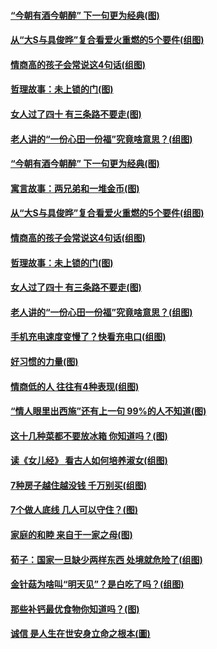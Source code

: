 #### [“今朝有酒今朝醉” 下一句更为经典(图)](../pages/p8/1000047.md?t=03140204) 
#### [从“大S与具俊晔”复合看爱火重燃的5个要件(组图)](../pages/p8/1000331.md?t=03140204) 
#### [情商高的孩子会常说这4句话(组图)](../pages/p8/1000048.md?t=03140204) 
#### [哲理故事：未上锁的门(图)](../pages/p8/1000205.md?t=03140204) 
#### [女人过了四十 有三条路不要走(图)](../pages/p8/1000189.md?t=03140204) 
#### [老人讲的“一份心田一份福”究竟啥意思？(组图)](../pages/p8/1000267.md?t=03140204) 
#### [“今朝有酒今朝醉” 下一句更为经典(图)](../pages/p8/1000047.md?t=03140204) 
#### [寓言故事：两兄弟和一堆金币(图)](../pages/p8/999570.md?t=03140204) 
#### [从“大S与具俊晔”复合看爱火重燃的5个要件(组图)](../pages/p8/1000331.md?t=03140204) 
#### [情商高的孩子会常说这4句话(组图)](../pages/p8/1000048.md?t=03140204) 
#### [哲理故事：未上锁的门(图)](../pages/p8/1000205.md?t=03140204) 
#### [女人过了四十 有三条路不要走(图)](../pages/p8/1000189.md?t=03140204) 
#### [老人讲的“一份心田一份福”究竟啥意思？(组图)](../pages/p8/1000267.md?t=03140204) 
#### [手机充电速度变慢了？快看充电口(组图)](../pages/p8/1000259.md?t=03140204) 
#### [好习惯的力量(图)](../pages/p8/1000007.md?t=03140204) 
#### [情商低的人 往往有4种表现(组图)](../pages/p8/999940.md?t=03140204) 
#### [“情人眼里出西施”还有上一句 99%的人不知道(图)](../pages/p8/999939.md?t=03140204) 
#### [这十几种菜都不要放冰箱 你知道吗？(图)](../pages/p8/1000024.md?t=03140204) 
#### [读《女儿经》 看古人如何培养淑女(组图)](../pages/p8/999700.md?t=03140204) 
#### [7种房子越住越没钱 千万别买(组图)](../pages/p8/999545.md?t=03140204) 
#### [7个做人底线 几人可以守住？(图)](../pages/p8/999060.md?t=03140204) 
#### [家庭的和睦 来自于一家之母(图)](../pages/p8/1000022.md?t=03140204) 
#### [荀子：国家一旦缺少两样东西 处境就危险了(组图)](../pages/p8/999713.md?t=03140204) 
#### [金针菇为啥叫“明天见”？是白吃了吗？(组图)](../pages/p8/999938.md?t=03140204) 
#### [那些补钙最优食物你知道吗？(图)](../pages/p8/999784.md?t=03140204) 
#### [诚信 是人生在世安身立命之根本(圖)](../pages/p8/999555.md?t=03140204) 
